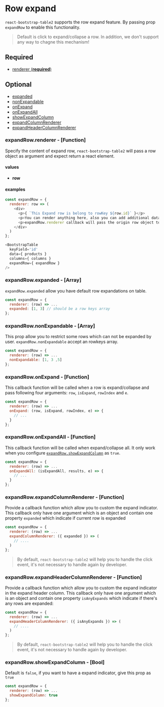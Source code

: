 
# Row expand
`react-bootstrap-table2` supports the row expand feature. By passing prop `expandRow` to enable this functionality. 

> Default is click to expand/collapse a row. In addition, we don't support any way to chagne this mechanism!

## Required
* [renderer (**required**)](#renderer)

## Optional
* [expanded](#expanded)
* [nonExpandable](#nonExpandable)
* [onExpand](#onExpand)
* [onExpandAll](#onExpandAll)
* [showExpandColumn](#showExpandColumn)
* [expandColumnRenderer](#expandColumnRenderer)
* [expandHeaderColumnRenderer](#expandHeaderColumnRenderer)

### <a name="renderer">expandRow.renderer - [Function]</a>

Specify the content of expand row, `react-bootstrap-table2` will pass a row object as argument and expect return a react element.

#### values
* **row**

#### examples

```js
const expandRow = {
  renderer: row => (
    <div>
      <p>{ `This Expand row is belong to rowKey ${row.id}` }</p>
      <p>You can render anything here, also you can add additional data on every row object</p>
      <p>expandRow.renderer callback will pass the origin row object to you</p>
    </div>
  )
};

<BootstrapTable
  keyField='id'
  data={ products }
  columns={ columns }
  expandRow={ expandRow }
/>
```

### <a name='expanded'>expandRow.expanded - [Array]</a>
`expandRow.expanded` allow you have default row expandations on table.

```js
const expandRow = {
  renderer: (row) => ...
  expanded: [1, 3] // should be a row keys array
};
```

### <a name='nonExpandable'>expandRow.nonExpandable - [Array]</a>
This prop allow you to restrict some rows which can not be expanded by user. `expandRow.nonExpandable` accept an rowkeys array.

```js
const expandRow = {
  renderer: (row) => ...
  nonExpandable: [1, 3 ,5]
};
```

### <a name='onExpand'>expandRow.onExpand - [Function]</a>
This callback function will be called when a row is expand/collapse and pass following four arguments:
`row`, `isExpand`, `rowIndex` and `e`.

```js
const expandRow = {
  renderer: (row) => ...
  onExpand: (row, isExpand, rowIndex, e) => {
    // ...
  }
};
```

### <a name='onExpandAll'>expandRow.onExpandAll - [Function]</a>
This callback function will be called when expand/collapse all. It only work when you configure [`expandRow.showExpandColumn`](#showExpandColumn) as `true`.

```js
const expandRow = {
  renderer: (row) => ...
  onExpandAll: (isExpandAll, results, e) => {
    // ...
  }
};
```

### <a name='expandColumnRenderer'>expandRow.expandColumnRenderer - [Function]</a>
Provide a callback function which allow you to custom the expand indicator. This callback only have one argument which is an object and contain one property  `expanded` which indicate if current row is expanded


```js
const expandRow = {
  renderer: (row) => ...
  expandColumnRenderer: ({ expanded }) => (
    // ....
  )
};
```

> By default, `react-bootstrap-table2` will help you to handle the click event, it's not necessary to handle again by developer.

### <a name='expandHeaderColumnRenderer'>expandRow.expandHeaderColumnRenderer - [Function]</a>
Provide a callback function which allow you to custom the expand indicator in the expand header column. This callback only have one argument which is an object and contain one property `isAnyExpands` which indicate if there's any rows are expanded:

```js
const expandRow = {
  renderer: (row) => ...
  expandHeaderColumnRenderer: ({ isAnyExpands }) => (
    // ....
  )
};
```

> By default, `react-bootstrap-table2` will help you to handle the click event, it's not necessary to handle again by developer.

### <a name='showExpandColumn'>expandRow.showExpandColumn - [Bool]</a>
Default is `false`, if you want to have a expand indicator, give this prop as `true`

```js
const expandRow = {
  renderer: (row) => ...
  showExpandColumn: true
};
```
